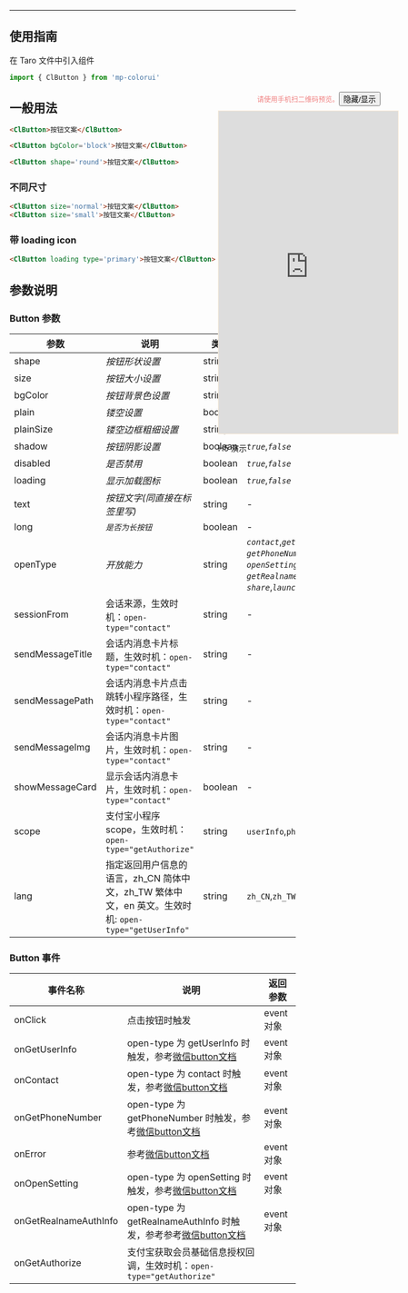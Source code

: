 ****

## 使用指南

在 Taro 文件中引入组件

```js
import { ClButton } from 'mp-colorui'
```

## 一般用法

```html
<ClButton>按钮文案</ClButton>
```

```html
<ClButton bgColor='block'>按钮文案</ClButton>
```

```html
<ClButton shape='round'>按钮文案</ClButton>
```

### 不同尺寸

```html
<ClButton size='normal'>按钮文案</ClButton>
<ClButton size='small'>按钮文案</ClButton>
```

### 带 loading icon

```html
<ClButton loading type='primary'>按钮文案</ClButton>
```

## 参数说明

### Button 参数



| 参数             | 说明                                                         | 类型    | 可选值                                                       | 默认值      |
| ---------------- | ------------------------------------------------------------ | ------- | ------------------------------------------------------------ | ----------- |
| shape            | *按钮形状设置*                                               | string  | *`round`*,*`radius`*                                         | *`radius`*  |
| size             | *按钮大小设置*                                               | string  | *`small`*,`normal`,*`large`*                                 | *`normal`*  |
| bgColor          | *按钮背景色设置*                                             | string  | *参考文档 [默认色](/home/color)*                             | *`blue`*    |
| plain            | *镂空设置*                                                   | boolean | *`true`*,*`false`*                                           | *`false`*   |
| plainSize        | *镂空边框粗细设置*                                           | string  | *`default`*,*`bold`*                                         | *`default`* |
| shadow           | *按钮阴影设置*                                               | boolean | *`true`*,*`false`*                                           | *`true`*    |
| disabled         | *是否禁用*                                                   | boolean | *`true`*,*`false`*                                           | *`false`*   |
| loading          | *显示加载图标*                                               | boolean | *`true`*,*`false`*                                           | *`false`*   |
| text             | *按钮文字(同直接在标签里写)*                                 | string  | -                                                            | -           |
| long             | *`是否为长按钮`*                                             | boolean | -                                                            | `false`     |
| openType         | *开放能力*                                                   | string  | *`contact`*,*`getUserInfo`*,<br />*`getPhoneNumber`*,<br />*`openSetting`*,*`feedback`*,<br />*`getRealnameAuthInfo`*,<br />*`share`*,*`launchApp`* | -           |
| sessionFrom      | 会话来源，生效时机：`open-type="contact"`                    | string  | -                                                            | -           |
| sendMessageTitle | 会话内消息卡片标题，生效时机：`open-type="contact"`          | string  | -                                                            | -           |
| sendMessagePath  | 会话内消息卡片点击跳转小程序路径，生效时机：`open-type="contact"` | string  | -                                                            | 当前标题    |
| sendMessageImg   | 会话内消息卡片图片，生效时机：`open-type="contact"`          | string  | -                                                            | 截图        |
| showMessageCard  | 显示会话内消息卡片，生效时机：`open-type="contact"`          | boolean | -                                                            | false       |
| scope            | 支付宝小程序scope，生效时机：`open-type="getAuthorize"`      | string  | `userInfo`,`phoneNumber`                                     | -           |
| lang             | 指定返回用户信息的语言，zh_CN 简体中文，zh_TW 繁体中文，en 英文。生效时机: `open-type="getUserInfo"` | string  | `zh_CN`,`zh_TW`,`en`                                         | -           |

### Button 事件



| 事件名称              | 说明                                                         | 返回参数   |
| --------------------- | ------------------------------------------------------------ | ---------- |
| onClick               | 点击按钮时触发                                               | event 对象 |
| onGetUserInfo         | open-type 为 getUserInfo 时触发，参考[微信button文档](https://developers.weixin.qq.com/miniprogram/dev/component/button.html) | event 对象 |
| onContact             | open-type 为 contact 时触发，参考[微信button文档](https://developers.weixin.qq.com/miniprogram/dev/component/button.html) | event 对象 |
| onGetPhoneNumber      | open-type 为 getPhoneNumber 时触发，参考[微信button文档](https://developers.weixin.qq.com/miniprogram/dev/component/button.html) | event 对象 |
| onError               | 参考[微信button文档](https://developers.weixin.qq.com/miniprogram/dev/component/button.html) | event 对象 |
| onOpenSetting         | open-type 为 openSetting 时触发，参考[微信button文档](https://developers.weixin.qq.com/miniprogram/dev/component/button.html) | event 对象 |
| onGetRealnameAuthInfo | open-type 为 getRealnameAuthInfo 时触发，参考参考[微信button文档](https://developers.weixin.qq.com/miniprogram/dev/component/button.html) | event 对象 |
| onGetAuthorize        | 支付宝获取会员基础信息授权回调，生效时机：`open-type="getAuthorize"` |            |

<div style="position: fixed; right:10px; top: 5%">
<div style="width: 355px; display: flex; flex-wrap: wrap; justify-content: center; align-items: center; font-size: 12px; color: lightcoral"><p>请使用手机扫二维码预览。</p>
	<button id='showDemo'> 隐藏/显示 </button></div>
<iframe id='iframe' style="border: 1px solid antiquewhite" src="https://yinliangdream.github.io/mp-colorui-h5-demo/#/pages/components/button/index" height="568" width="316"></iframe>
<div>
		<p>H5 演示</p>
		<div id='qrcode'></div>
	</div>
</div>

<script>
	new Vue({
		el: '#main',
		mounted() {
			setTimeout(() => {
				const id = document.getElementById("qrcode");
				new QRCode(id, {
					text: "https://yinliangdream.github.io/mp-colorui-h5-demo/#/pages/components/button/index",
					width: 128,
					height: 128,
					colorDark : "#000000",
					colorLight : "#ffffff",
					correctLevel : QRCode.CorrectLevel.H
				});
				document.querySelector('#showDemo').onclick = function() {
					document.querySelector('#iframe').style.visibility = document.querySelector('#iframe').style.visibility === 'hidden' ? '' : 'hidden';
				}
			});
		}
	})
</script>
